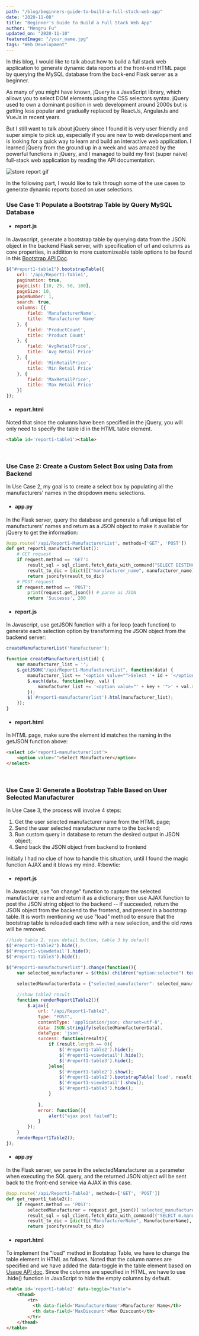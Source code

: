 ```yaml
---
path: "/blog/beginners-guide-to-build-a-full-stack-web-app"
date: "2020-11-08"
title: "Beginner's Guide to Build a Full Stack Web App" 
author: "Mengru Fu"
updated_on: "2020-11-10"
featuredImage: "/your_name.jpg"
tags: "Web Development"
---
```


In this blog, I would like to talk about how to build a full stack web application to generate dynamic data reports at the front-end HTML page by querying the MySQL database from the back-end Flask server as a beginner. 

As many of you might have known, jQuery is a JavaScript library, which allows you to select DOM elements using the CSS selectors syntax. jQuery used to own a dominant position in web development around 2000s but is getting less popular and gradually replaced by ReactJs, AngularJs and VueJs in recent years. 

But I still want to talk about jQuery since I found it is very user friendly and super simple to pick up, especially if you are new to web developement and is looking for a quick way to learn and build an interactive web application. I learned jQuery from the ground up in a week and was amazed by the powerful functions in jQuery, and I managed to build my first (super naive) full-stack web application by reading the API documentation.  

![store report gif](/store_report.gif)

In the following part, I would like to talk through some of the use cases to generate dynamic reports based on user selections.    

### Use Case 1: Populate a Bootstrap Table by Query MySQL Database

* <h4>report.js</h4>

In Javascript, generate a bootstrap table by querying data from the JSON object in the backend Flask server, with specification of url and columns as core properties, in addition to more customizeable table options to be found in this [Bootstrap API Doc](https://bootstrap-table-docs3.wenzhixin.net.cn/documentation/).

```javascript
$("#report1-table1").bootstrapTable({
    url: '/api/Report1-Table1',
    pagination: true,
    pageList: [10, 25, 50, 100],
    pageSize: 10,
    pageNumber: 1,
    search: true,
    columns: [{
        field: 'ManufacturerName',
        title: 'Manufacturer Name'
    }, {
        field: 'ProductCount',
        title: 'Product Count'
    }, {
        field: 'AvgRetailPrice',
        title: 'Avg Retail Price'
    }, {
        field: 'MinRetailPrice',
        title: 'Min Retail Price'
    }, {
        field: 'MaxRetailPrice',
        title: 'Max Retail Price'
    }]
});
```
* <h4>report.html</h4> 
<p>Noted that since the columns have been specified in the jQuery, you will only need to specify the table id in the HTML table element.</p>

```html
<table id='report1-table1'><table>
```
<br>

### Use Case 2: Create a Custom Select Box using Data from Backend

In Use Case 2, my goal is to create a select box by populating all the manufacturers' names in the dropdown menu selections. 

* <h4>app.py</h4> 
<p>In the Flask server, query the database and generate a full unique list of manufacturers' names and return as a JSON object to make it available for jQuery to get the information: </p>

```Python
@app.route('/api/Report1-ManufacturerList', methods=['GET', 'POST'])
def get_report1_manufacturerlist():
    # GET request
    if request.method == 'GET':
        result_sql = sql_client.fetch_data_with_command("SELECT DISTINCT manufacturer_name FROM cs6400.Manufacturer;")
        result_to_dic = [dict([("manufacturer_name", manufacturer_name)]) for manufacturer_name in result_sql]
        return jsonify(result_to_dic)
    # POST request
    if request.method == 'POST':
        print(request.get_json()) # parse as JSON
        return 'Successs', 200
```

* <h4>report.js</h4>
<p>In Javascript, use getJSON function with a for loop (each function) to generate each selection option by transforming the JSON object from the backend server: </p>

```javascript
createManufacturerList('Manufacturer');

function createManufacturerList(id) {
    var manufacturer_list = '';
    $.getJSON("/api/Report1-ManufacturerList", function(data) {
        manufacturer_list += '<option value="">Select '+ id + '</option>';
        $.each(data, function(key, val) {
            manufacturer_list += '<option value="' + key + '">' + val.manufacturer_name + '</option>';
        });
        $('#report1-manufacturerlist').html(manufacturer_list); 
    });
}
```

* <h4>report.html</h4> 
<p>In HTML page, make sure the element id matches the naming in the getJSON function above: </p> 

```html
<select id='report1-manufacturerlist'>
    <option value="">Select Manufacturer</option>
</select>
```
<br>

### Use Case 3: Generate a Bootstrap Table Based on User Selected Manufacturer

In Use Case 3, the process will involve 4 steps: 
1. Get the user selected manufacturer name from the HTML page; 
2. Send the user selected manufacturer name to the backend; 
3. Run custom query in database to return the desired output in JSON object; 
4. Send back the JSON object from backend to frontend 

Initially I had no clue of how to handle this situation, until I found the magic function AJAX and it blows my mind. #:bowtie: 

* <h4>report.js</h4>
<p>In Javascript, use "on change" function to capture the selected manufacturer name and return it as a dictionary; then use AJAX function to post the JSON string object to the backend -- if succeeded, return the JSON object from the backend to the frontend, and present in a bootstrap table. It is worth mentioning we use "load" method to ensure that the bootstrap table is reloaded each time with a new selection, and the old rows will be removed.</p>

```javascript
//hide table 2, view detail button, table 3 by default
$('#report1-table2').hide();
$('#report1-viewdetail').hide();
$('#report1-table3').hide();

$("#report1-manufacturerlist").change(function(){
    var selected_manufacturer = $(this).children("option:selected").text(); 
        
    selectedManufacturerData = {"selected_manufacturer": selected_manufacturer};

    //show table2 result
    function renderReport1Table2(){
        $.ajax({
            url: "/api/Report1-Table2",  
            type: "POST", 
            contentType: 'application/json; charset=utf-8',
            data: JSON.stringify(selectedManufacturerData),
            dataType: 'json',
            success: function(result){
                if (result.length == 0){
                    $('#report1-table2').hide();
                    $('#report1-viewdetail').hide();
                    $('#report1-table3').hide();
                }else{
                    $('#report1-table2').show();
                    $('#report1-table2').bootstrapTable('load', result);
                    $('#report1-viewdetail').show();
                    $('#report1-table3').hide();
                }
                    
            }, 
            error: function(){
                alert("ajax post failed");
            }
        });
    }
    renderReport1Table2();
});
```

* <h4>app.py</h4>
<p>In the Flask server, we parse in the selectedManufacturer as a parameter when executing the SQL query, and the returned JSON object will be sent back to the front-end service via AJAX in this case.</p>

```python 
@app.route('/api/Report1-Table2', methods=['GET', 'POST'])
def get_report1_table2(): 
    if request.method == 'POST':
        selectedManufacturer = request.get_json()['selected_manufacturer']
        result_sql = sql_client.fetch_data_with_command(("SELECT m.manufacturer_name AS ManufacturerName, m.max_discount AS MaxDiscount FROM cs6400.Manufacturer m WHERE m.manufacturer_name = '%s'")%(selectedManufacturer))
        result_to_dic = [dict([("ManufacturerName", ManufacturerName), ('MaxDiscount', MaxDiscount)]) for ManufacturerName, MaxDiscount in result_sql]
        return jsonify(result_to_dic)
```

* <h4>report.html</h4>

To implement the "load" method in Bootstrap Table, we have to change the table element in HTML as follows. Noted that the column names are specified and we have added the data-toggle in the table element based on [Usage API doc](https://bootstrap-table.com/docs/getting-started/usage/). Since the columns are specified in HTML, we have to use .hide() function in JavaScript to hide the empty columns by default. 

```html
<table id='report1-table2' data-toggle="table">
    <thead>
        <tr>
          <th data-field='ManufacturerName'>Manufacturer Name</th>
          <th data-field='MaxDiscount'>Max Discount</th>
        </tr>
    </thead>
</table>
```

<br>
<br>
<br>